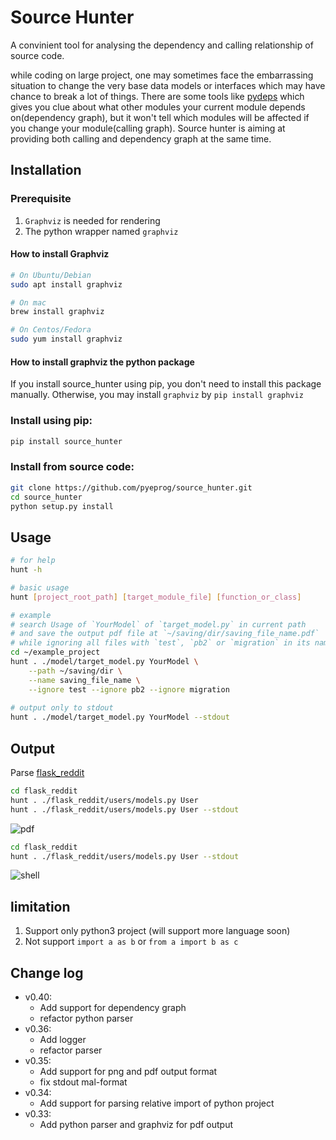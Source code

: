 # Source Hunter
A convinient tool for analysing the dependency and calling relationship of source code.

while coding on large project, one may sometimes face the embarrassing situation to change the very base data models 
or interfaces which may have chance to break a lot of things.
There are some tools like [pydeps](https://pydeps.readthedocs.io/en/latest/) which gives you clue about what other modules
your current module depends on(dependency graph), but it won't tell which modules will be affected if you change your
module(calling graph). Source hunter is aiming at providing both calling and dependency graph at the same time.

## Installation
### Prerequisite
1. `Graphviz` is needed for rendering
2. The python wrapper named `graphviz`
#### How to install Graphviz
```bash
# On Ubuntu/Debian
sudo apt install graphviz

# On mac
brew install graphviz 

# On Centos/Fedora
sudo yum install graphviz

```

#### How to install graphviz the python package
If you install source_hunter using pip, you don't need to install this package manually. Otherwise, you may install
`graphviz` by `pip install graphviz`

### Install using pip:
```bash
pip install source_hunter
```
 
### Install from source code:
```bash
git clone https://github.com/pyeprog/source_hunter.git
cd source_hunter
python setup.py install
```

## Usage
```bash
# for help
hunt -h

# basic usage 
hunt [project_root_path] [target_module_file] [function_or_class]

# example
# search Usage of `YourModel` of `target_model.py` in current path
# and save the output pdf file at `~/saving/dir/saving_file_name.pdf`
# while ignoring all files with `test`, `pb2` or `migration` in its names.
cd ~/example_project
hunt . ./model/target_model.py YourModel \
    --path ~/saving/dir \
    --name saving_file_name \
    --ignore test --ignore pb2 --ignore migration
    
# output only to stdout
hunt . ./model/target_model.py YourModel --stdout

```

## Output
Parse [flask_reddit](https://github.com/codelucas/flask_reddit)
```bash
cd flask_reddit
hunt . ./flask_reddit/users/models.py User
hunt . ./flask_reddit/users/models.py User --stdout

```
![pdf](https://github.com/pyeprog/source_hunter/blob/master/imgs/screen.png)


```bash
cd flask_reddit
hunt . ./flask_reddit/users/models.py User --stdout

```
![shell](https://github.com/pyeprog/source_hunter/blob/master/imgs/shell.png)

## limitation
1. Support only python3 project (will support more language soon)
2. Not support `import a as b` or `from a import b as c`

## Change log
- v0.40:
    - Add support for dependency graph
    - refactor python parser
- v0.36:
    - Add logger
    - refactor parser
- v0.35: 
    - Add support for png and pdf output format
    - fix stdout mal-format
- v0.34: 
    - Add support for parsing relative import of python project
- v0.33: 
    - Add python parser and graphviz for pdf output
